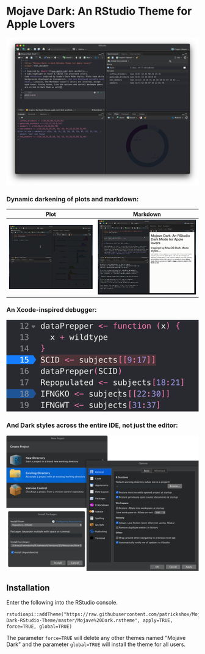 # Mojave Dark: An RStudio Theme for Apple Lovers

![](Main.png)

### Dynamic darkening of plots and markdown:

Plot             |  Markdown
:-------------------------:|:-------------------------:
![](PlotsWhiteTransparencyDemo.gif)  |  ![](MarkdownColorInversionDemo.gif)

### An Xcode-inspired debugger:
![](DebugStyles.png)

### And Dark styles across the entire IDE, not just the editor:
![](DarkEverywhere.png)

## Installation
Enter the following into the RStudio console.
```
rstudioapi::addTheme("https://raw.githubusercontent.com/patrickshox/Mojave-Dark-RStudio-Theme/master/Mojave%20Dark.rstheme", apply=TRUE, force=TRUE, global=TRUE)
```
The parameter `force=TRUE` will delete any other themes named "Mojave Dark" and the parameter `global=TRUE` will install the theme for all users.
